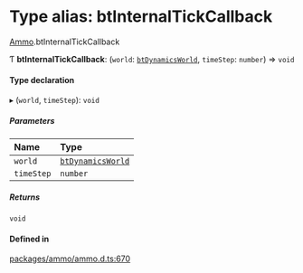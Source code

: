# Type alias: btInternalTickCallback

[Ammo](../modules/Ammo.md).btInternalTickCallback

Ƭ **btInternalTickCallback**: (`world`: [`btDynamicsWorld`](../classes/Ammo.btDynamicsWorld.md), `timeStep`: `number`) => `void`

#### Type declaration

▸ (`world`, `timeStep`): `void`

##### Parameters

| Name | Type |
| :------ | :------ |
| `world` | [`btDynamicsWorld`](../classes/Ammo.btDynamicsWorld.md) |
| `timeStep` | `number` |

##### Returns

`void`

#### Defined in

[packages/ammo/ammo.d.ts:670](https://github.com/Orillusion/orillusion/blob/main/packages/ammo/ammo.d.ts#L670)
